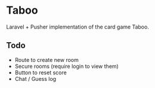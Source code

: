  # Taboo
 
Laravel + Pusher implementation of the card game Taboo.

## Todo

- Route to create new room
- Secure rooms (require login to view them)
- Button to reset score
- Chat / Guess log
